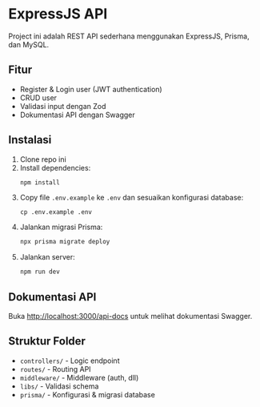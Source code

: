 # ExpressJS API

Project ini adalah REST API sederhana menggunakan ExpressJS, Prisma, dan MySQL.

## Fitur

- Register & Login user (JWT authentication)
- CRUD user
- Validasi input dengan Zod
- Dokumentasi API dengan Swagger

## Instalasi

1. Clone repo ini
2. Install dependencies:
   ```sh
   npm install
   ```
3. Copy file `.env.example` ke `.env` dan sesuaikan konfigurasi database:
   ```
   cp .env.example .env
   ```
4. Jalankan migrasi Prisma:
   ```sh
   npx prisma migrate deploy
   ```
5. Jalankan server:
   ```sh
   npm run dev
   ```

## Dokumentasi API

Buka [http://localhost:3000/api-docs](http://localhost:3000/api-docs) untuk melihat dokumentasi Swagger.

## Struktur Folder

- `controllers/` - Logic endpoint
- `routes/` - Routing API
- `middleware/` - Middleware (auth, dll)
- `libs/` - Validasi schema
- `prisma/` - Konfigurasi & migrasi database

##
